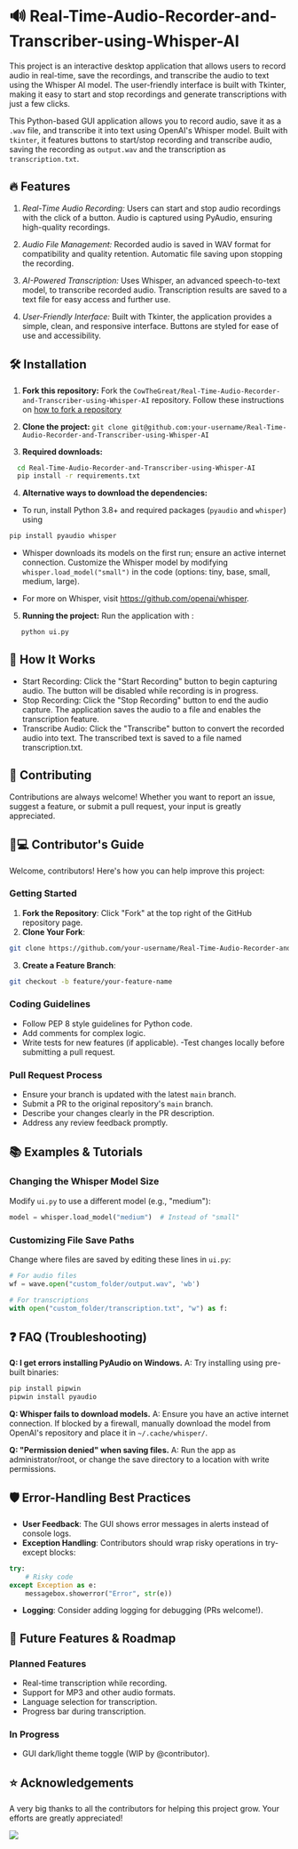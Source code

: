 # 🔊 Real-Time-Audio-Recorder-and-Transcriber-using-Whisper-AI

This project is an interactive desktop application that allows users to record audio in real-time, save the recordings, and transcribe the audio to text using the Whisper AI model. The user-friendly interface is built with Tkinter, making it easy to start and stop recordings and generate transcriptions with just a few clicks.

This Python-based GUI application allows you to record audio, save it as a `.wav` file, and transcribe it into text using OpenAI's Whisper model. Built with `tkinter`, it features buttons to start/stop recording and transcribe audio, saving the recording as `output.wav` and the transcription as `transcription.txt`.

## 🔥 Features

1. _Real-Time Audio Recording:_
   Users can start and stop audio recordings with the click of a button. Audio is captured using PyAudio, ensuring high-quality recordings.

2. _Audio File Management:_
   Recorded audio is saved in WAV format for compatibility and quality retention. Automatic file saving upon stopping the recording.

3. _AI-Powered Transcription:_
   Uses Whisper, an advanced speech-to-text model, to transcribe recorded audio. Transcription results are saved to a text file for easy access and further use.

4. _User-Friendly Interface:_
   Built with Tkinter, the application provides a simple, clean, and responsive interface. Buttons are styled for ease of use and accessibility.

## 🛠️ Installation

1. **Fork this repository:** Fork the `CowTheGreat/Real-Time-Audio-Recorder-and-Transcriber-using-Whisper-AI` repository. Follow these instructions on [how to fork a repository](https://docs.github.com/en/pull-requests/collaborating-with-pull-requests/working-with-forks/fork-a-repo)

2. **Clone the project:** `git clone git@github.com:your-username/Real-Time-Audio-Recorder-and-Transcriber-using-Whisper-AI`

3. **Required downloads:**

```bash
  cd Real-Time-Audio-Recorder-and-Transcriber-using-Whisper-AI
  pip install -r requirements.txt
```

4. **Alternative ways to download the dependencies:**

- To run, install Python 3.8+ and required packages (`pyaudio` and `whisper`) using

```bash
pip install pyaudio whisper
```

- Whisper downloads its models on the first run; ensure an active internet connection. Customize the Whisper model by modifying `whisper.load_model("small")` in the code (options: tiny, base, small, medium, large).

- For more on Whisper, visit https://github.com/openai/whisper.

5. **Running the project:**
   Run the application with :

```bash
   python ui.py
```

## 🚀 How It Works

- Start Recording: Click the "Start Recording" button to begin capturing audio. The button will be disabled while recording is in progress.
- Stop Recording: Click the "Stop Recording" button to end the audio capture. The application saves the audio to a file and enables the transcription feature.
- Transcribe Audio: Click the "Transcribe" button to convert the recorded audio into text. The transcribed text is saved to a file named transcription.txt.

## 🙌 Contributing

Contributions are always welcome! Whether you want to report an issue, suggest a feature, or submit a pull request, your input is greatly appreciated.

## 🧑💻 Contributor's Guide

Welcome, contributors! Here's how you can help improve this project:

### **Getting Started**
1. **Fork the Repository**: Click "Fork" at the top right of the GitHub repository page.
2. **Clone Your Fork**:
```bash
git clone https://github.com/your-username/Real-Time-Audio-Recorder-and-Transcriber-using-Whisper-AI.git
```
3. **Create a Feature Branch**:
```bash
git checkout -b feature/your-feature-name
```

### **Coding Guidelines**
- Follow PEP 8 style guidelines for Python code.
- Add comments for complex logic.
- Write tests for new features (if applicable).
-Test changes locally before submitting a pull request.

### **Pull Request Process**
- Ensure your branch is updated with the latest `main` branch.
- Submit a PR to the original repository's `main` branch.
- Describe your changes clearly in the PR description.
- Address any review feedback promptly.

## 📚 Examples & Tutorials

### **Changing the Whisper Model Size**
Modify `ui.py` to use a different model (e.g., "medium"):
```python
model = whisper.load_model("medium")  # Instead of "small"
```

### **Customizing File Save Paths**
Change where files are saved by editing these lines in `ui.py`:
```python
# For audio files
wf = wave.open("custom_folder/output.wav", 'wb')

# For transcriptions
with open("custom_folder/transcription.txt", "w") as f:
```

## ❓ FAQ (Troubleshooting)
**Q: I get errors installing PyAudio on Windows.**
A: Try installing using pre-built binaries:
```bash
pip install pipwin
pipwin install pyaudio
```

**Q: Whisper fails to download models.**
A: Ensure you have an active internet connection. If blocked by a firewall, manually download the model from OpenAI's repository and place it in `~/.cache/whisper/`.

**Q: "Permission denied" when saving files.**
A: Run the app as administrator/root, or change the save directory to a location with write permissions.

## 🛡️ Error-Handling Best Practices
- **User Feedback**: The GUI shows error messages in alerts instead of console logs.
- **Exception Handling**: Contributors should wrap risky operations in try-except blocks:
```python
try:
    # Risky code
except Exception as e:
    messagebox.showerror("Error", str(e))
```
- **Logging**: Consider adding logging for debugging (PRs welcome!).

## 🚧 Future Features & Roadmap
### **Planned Features**
- Real-time transcription while recording.
- Support for MP3 and other audio formats.
- Language selection for transcription.
- Progress bar during transcription.

### **In Progress**
- GUI dark/light theme toggle (WIP by @contributor).

## ⭐️ Acknowledgements

A very big thanks to all the contributors for helping this project grow. Your efforts are greatly appreciated!

<a href="https://github.com/CowTheGreat/Real-Time-Audio-Recorder-and-Transcriber-using-Whisper-AI/graphs/contributors">
  <img src="https://contrib.rocks/image?repo=CowTheGreat/Real-Time-Audio-Recorder-and-Transcriber-using-Whisper-AI" />
</a>
